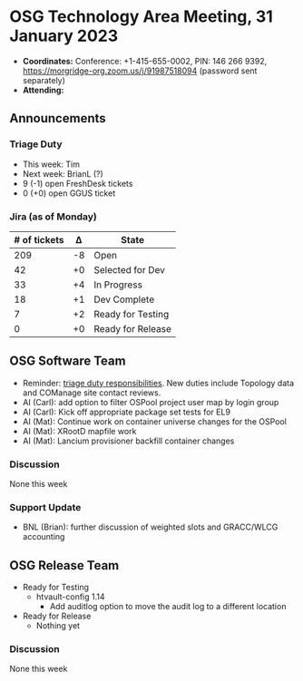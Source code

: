 # OSG Technology Area Meeting, 31 January 2023

-   **Coordinates:** Conference: +1-415-655-0002, PIN: 146 266 9392,
    <https://morgridge-org.zoom.us/j/91987518094> (password sent separately)
-   **Attending:** 

## Announcements

### Triage Duty

-   This week: Tim
-   Next week: BrianL (?)
-   9 (-1) open FreshDesk tickets
-   0 (+0) open GGUS ticket

### Jira (as of Monday)

| # of tickets | &Delta; | State             |
|--------------|---------|-------------------|
| 209          | -8      | Open              |
| 42           | +0      | Selected for Dev  |
| 33           | +4      | In Progress       |
| 18           | +1      | Dev Complete      |
| 7            | +2      | Ready for Testing |
| 0            | +0      | Ready for Release |

## OSG Software Team

-   Reminder: [triage duty responsibilities](../../policy/software-support.md#triage-duty).
    New duties include Topology data and COManage site contact reviews.
-   AI (Carl): add option to filter OSPool project user map by login group
-   AI (Carl): Kick off appropriate package set tests for EL9
-   AI (Mat): Continue work on container universe changes for the OSPool
-   AI (Mat): XRootD mapfile work
-   AI (Mat): Lancium provisioner backfill container changes

### Discussion

None this week

### Support Update

-   BNL (Brian): further discussion of  weighted slots and GRACC/WLCG accounting

## OSG Release Team

-   Ready for Testing
    -   htvault-config 1.14
        -   Add auditlog option to move the audit log to a different location
-   Ready for Release
    -   Nothing yet

### Discussion

None this week

